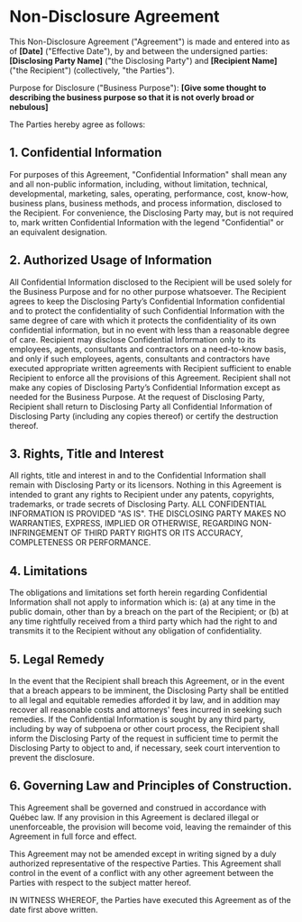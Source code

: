 Non-Disclosure Agreement
========================


This Non-Disclosure Agreement ("Agreement") is made and entered into as of **[Date]** ("Effective Date"), by and between the undersigned parties: **[Disclosing Party Name]** ("the Disclosing Party") and **[Recipient Name]** ("the Recipient") (collectively, "the Parties").

Purpose for Disclosure ("Business Purpose"): **[Give some thought to describing the business purpose so that it is not overly broad or nebulous]**

The Parties hereby agree as follows:


## 1. Confidential Information

For purposes of this Agreement, "Confidential Information" shall mean any and all non-public information, including, without limitation, technical, developmental, marketing, sales, operating, performance, cost, know-how, business plans, business methods, and process information, disclosed to the Recipient.  For convenience, the Disclosing Party may, but is not required to, mark written Confidential Information with the legend "Confidential" or an equivalent designation.


## 2. Authorized Usage of Information

All Confidential Information disclosed to the Recipient will be used solely for the Business Purpose and for no other purpose whatsoever. The Recipient agrees to keep the Disclosing Party’s Confidential Information confidential and to protect the confidentiality of such Confidential Information with the same degree of care with which it protects the confidentiality of its own confidential information, but in no event with less than a reasonable degree of care. Recipient may disclose Confidential Information only to its employees, agents, consultants and contractors on a need-to-know basis, and only if such employees, agents, consultants and contractors have executed appropriate written agreements with Recipient sufficient to enable Recipient to enforce all the provisions of this Agreement. Recipient shall not make any copies of Disclosing Party’s Confidential Information except as needed for the Business Purpose. At the request of Disclosing Party, Recipient shall return to Disclosing Party all Confidential Information of Disclosing Party (including any copies thereof) or certify the destruction thereof.


## 3. Rights, Title and Interest

All rights, title and interest in and to the Confidential Information shall remain with Disclosing Party or its licensors. Nothing in this Agreement is intended to grant any rights to Recipient under any patents, copyrights, trademarks, or trade secrets of Disclosing Party. ALL CONFIDENTIAL INFORMATION IS PROVIDED "AS IS". THE DISCLOSING PARTY MAKES NO WARRANTIES, EXPRESS, IMPLIED OR OTHERWISE, REGARDING NON-INFRINGEMENT OF THIRD PARTY RIGHTS OR ITS ACCURACY, COMPLETENESS OR PERFORMANCE.


## 4. Limitations

The obligations and limitations set forth herein regarding Confidential Information shall not apply to information which is: (a) at any time in the public domain, other than by a breach on the part of the Recipient; or (b) at any time rightfully received from a third party which had the right to and transmits it to the Recipient without any obligation of confidentiality.


## 5. Legal Remedy

In the event that the Recipient shall breach this Agreement, or in the event that a breach appears to be imminent, the Disclosing Party shall be entitled to all legal and equitable remedies afforded it by law, and in addition may recover all reasonable costs and attorneys' fees incurred in seeking such remedies.  If the Confidential Information is sought by any third party, including by way of subpoena or other court process, the Recipient shall inform the Disclosing Party of the request in sufficient time to permit the Disclosing Party to object to and, if necessary, seek court intervention to prevent the disclosure.


## 6. Governing Law and Principles of Construction.

This Agreement shall be governed and construed in accordance with Québec law. If any provision in this Agreement is declared illegal or unenforceable, the provision will become void, leaving the remainder of this Agreement in full force and effect.

This Agreement may not be amended except in writing signed by a duly authorized representative of the respective Parties. This Agreement shall control in the event of a conflict with any other agreement between the Parties with respect to the subject matter hereof.


IN WITNESS WHEREOF, the Parties have executed this Agreement as of the date first above written.


